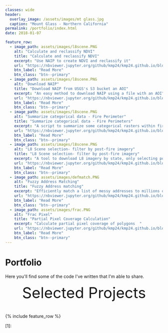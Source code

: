 ```yaml
---
classes: wide
header:
  overlay_image: /assets/images/mt glass.jpg
  caption: "Mount Glass - Northern California"
permalink: /portfolio/index.html
date: 2018-01-07

feature_row:
  - image_path: assets/images/l8scene.PNG
    alt: "Calculate and reclassify NDVI"
    title: "Calculate and reclassify NDVI"
    excerpt: "Use NAIP to create NDVI and reclassify it"
    url: "https://nbviewer.jupyter.org/github/kmp24/kmp24.github.io/blob/master/assets/docs/NAIP_NDVI_.ipynb"
    btn_label: "Read More"
    btn_class: "btn--primary"
  - image_path: assets/images/l8scene.PNG
    alt: "Download NAIP"
    title: "Download NAIP from USGS's S3 bucket an AOI"
    excerpt: "An easy method to download NAIP using a file with an AOI"
    url: "https://nbviewer.jupyter.org/github/kmp24/kmp24.github.io/blob/master/assets/docs/DownloadNAIP.ipynb"
    btn_label: "Read More"
    btn_class: "btn--primary"
  - image_path: assets/images/l8scene.PNG
    alt: "Summarize categorical data - Fire Perimeter"
    title: "Summarize categorical data - Fire Perimeters"
    excerpt: "A script to summarize some categorical rasters within fire perimeters"
    url: "https://nbviewer.jupyter.org/github/kmp24/kmp24.github.io/blob/master/assets/docs/AnalyzeFirePerimeter.ipynb"
    btn_label: "Read More"
    btn_class: "btn--primary"
  - image_path: assets/images/l8scene.PNG
    alt: "L8 Scene selection- filter by post-fire imagery"
    title: "L8 Scene selection- filter by post-fire imagery"
    excerpt: "A tool to download L8 imagery by state, only selecting post-fire imagery"
    url: "https://nbviewer.jupyter.org/github/kmp24/kmp24.github.io/blob/master/assets/docs/Download_L8Imagery_Post_Fire.ipynb"
    btn_label: "Read More"
    btn_class: "btn--primary"	
  - image_path: assets/images/defmatch.PNG
    alt: "Fuzzy Address Matching"
    title: "Fuzzy Address matching"
    excerpt: "Efficiently match a list of messy addresses to millions of address records"
    url: "https://nbviewer.jupyter.org/github/kmp24/kmp24.github.io/blob/master/assets/docs/FuzzyMatch.ipynb"
    btn_label: "Read More"
    btn_class: "btn--primary"	
  - image_path: assets/images/frac.PNG
    alt: "Frac Pixel"
    title: "Partial Pixel Coverage Calculation"
    excerpt: "Calculate partial pixel coverage of polygons  "
    url: "https://nbviewer.jupyter.org/github/kmp24/kmp24.github.io/blob/master/assets/docs/FractionalPixelArea.ipynb"
    btn_label: "Read More"
    btn_class: "btn--primary"
---
```


# Portfolio

Here you'll find some of the code I've written that I'm able to share.


<div style="margin-bottom:1cm" align="center"><font size="55">Selected Projects</font></div>

{% include feature_row %}

<!------------------------------- FOOTER --------------------------------->

[1]: 

[2]: mailto:
